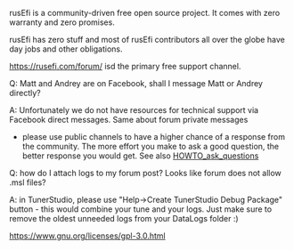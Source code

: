 rusEfi is a community-driven free open source project. It comes with zero warranty and zero promises.

rusEfi has zero stuff and most of rusEfi contributors all over the globe have day jobs and other obligations.

https://rusefi.com/forum/ isd the primary free support channel.


Q: Matt and Andrey are on Facebook, shall I message Matt or Andrey directly?

A: Unfortunately we do not have resources for technical support via Facebook direct messages. Same about forum private messages
 - please use public channels to have a higher chance of a response from the community. The more effort you make to ask a good question,
 the better response you would get. See also [HOWTO_ask_questions](HOWTO_ask_questions)

Q: how do I attach logs to my forum post? Looks like forum does not allow .msl files?

A: in TunerStudio, please use "Help->Create TunerStudio Debug Package" button - this would combine your tune and your logs.
Just make sure to remove the oldest unneeded logs from your DataLogs folder :) 


https://www.gnu.org/licenses/gpl-3.0.html